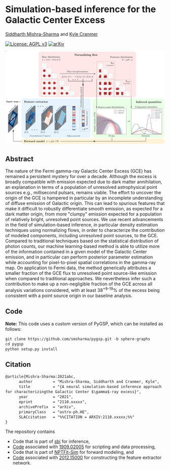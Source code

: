 # Simulation-based inference for the Galactic Center Excess

[Siddharth Mishra-Sharma](smsharma@mit.edu) and [Kyle Cranmer](kyle.cranmer@nyu.edu)

[![License: AGPL v3](https://img.shields.io/badge/License-AGPL%20v3-blue.svg)](https://www.gnu.org/licenses/agpl-3.0)
[![arXiv](https://img.shields.io/badge/arXiv-2110.xxxxx%20-green.svg)](https://arxiv.org/abs/2110.xxxxx)

![Summary of model.](paper/arXiv-v1/plots/hig.png)

## Abstract

The nature of the Fermi gamma-ray Galactic Center Excess (GCE) has remained a persistent mystery for over a decade. Although the excess is broadly compatible with emission expected due to dark matter annihilation, an explanation in terms of a population of unresolved astrophysical point sources e.g., millisecond pulsars, remains viable. The effort to uncover the origin of the GCE is hampered in particular by an incomplete understanding of diffuse emission of Galactic origin. This can lead to spurious features that make it difficult to robustly differentiate smooth emission, as expected for a dark matter origin, from more "clumpy" emission expected for a population of relatively bright, unresolved point sources. We use recent advancements in the field of simulation-based inference, in particular density estimation techniques using normalizing flows, in order to characterize the contribution of modeled components, including unresolved point sources, to the GCE. Compared to traditional techniques based on the statistical distribution of photon counts, our machine learning-based method is able to utilize more of the information contained in a given model of the Galactic Center emission, and in particular can perform posterior parameter estimation while accounting for pixel-to-pixel spatial correlations in the gamma-ray map. On application to Fermi data, the method generically attributes a smaller fraction of the GCE flux to unresolved point source-like emission when compared to traditional approaches. We nevertheless infer such a contribution to make up a non-negligible fraction of the GCE across all analysis variations considered, with at least 38<sup>+9</sup><sup>-19</sup>% of the excess being consistent with a point source origin in our baseline analysis.

## Code

**Note:** This code uses a custom version of PyGSP, which can be installed as follows:
```
git clone https://github.com/smsharma/pygsp.git -b sphere-graphs
cd pygsp
python setup.py install
```
## Citation

```
@article{Mishra-Sharma:2021abc,
      author         = "Mishra-Sharma, Siddharth and Cranmer, Kyle",
      title          = "{A neural simulation-based inference approach for characterizingthe Galactic Center $\gamma$-ray excess}",
      year           = "2021",
      eprint         = "2110.xxxxx",
      archivePrefix  = "arXiv",
      primaryClass   = "astro-ph.HE",
      SLACcitation   = "%%CITATION = ARXIV:2110.xxxxx;%%"
}
```

The repository contains 
- Code that is part of [sbi](https://github.com/mackelab/sbi) for inference,
- [Code](https://github.com/smsharma/mining-for-substructure-lens) associated with [1909.02005](https://arxiv.org/abs/1909.02005) for scripting and data processing, 
- Code that is part of [NPTFit-Sim](https://github.com/nickrodd/NPTFit-Sim) for forward modeling, and
- [Code](https://github.com/deepsphere/deepsphere-pytorch) associated with [2012.15000](https://arxiv.org/abs/2012.15000) for constructing the feature extractor network.
